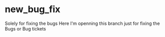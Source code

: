 # new_bug_fix
Solely for fixing the bugs
Here I'm openning this branch just for fixing the Bugs or Bug tickets
